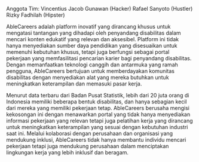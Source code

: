 Anggota Tim:
Vincentius Jacob Gunawan (Hacker)
Rafael Sanyoto (Hustler)
Rizky Fadhilah (Hipster)

AbleCareers adalah platform inovatif yang dirancang khusus untuk mengatasi tantangan yang dihadapi oleh penyandang disabilitas dalam mencari konten edukatif yang relevan dan aksesibel. Platform ini tidak hanya menyediakan sumber daya pendidikan yang disesuaikan untuk memenuhi kebutuhan khusus, tetapi juga berfungsi sebagai portal pekerjaan yang memfasilitasi pencarian karier bagi penyandang disabilitas. Dengan memanfaatkan teknologi canggih dan antarmuka yang ramah pengguna, AbleCareers bertujuan untuk memberdayakan komunitas disabilitas dengan menyediakan alat yang mereka butuhkan untuk meningkatkan keterampilan dan memasuki pasar kerja.

Menurut data terbaru dari Badan Pusat Statistik, lebih dari 20 juta orang di Indonesia memiliki beberapa bentuk disabilitas, dan hanya sebagian kecil dari mereka yang memiliki pekerjaan tetap. AbleCareers berusaha mengisi kekosongan ini dengan menawarkan portal yang tidak hanya menyediakan informasi pekerjaan yang relevan tetapi juga pelatihan kerja yang dirancang untuk meningkatkan keterampilan yang sesuai dengan kebutuhan industri saat ini. Melalui kolaborasi dengan perusahaan dan organisasi yang mendukung inklusi, AbleCareers tidak hanya membantu individu mencari pekerjaan tetapi juga mendukung perusahaan dalam menciptakan lingkungan kerja yang lebih inklusif dan beragam.
